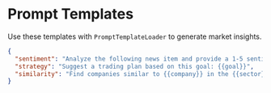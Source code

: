 # Prompt Templates

Use these templates with `PromptTemplateLoader` to generate market insights.

```json
{
  "sentiment": "Analyze the following news item and provide a 1-5 sentiment score for traders: {{text}}",
  "strategy": "Suggest a trading plan based on this goal: {{goal}}",
  "similarity": "Find companies similar to {{company}} in the {{sector}} sector"
}
```
